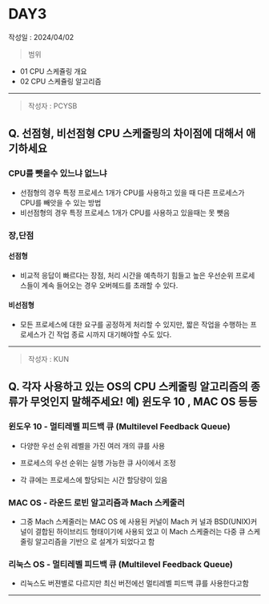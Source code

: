 # DAY3
작성일 : 2024/04/02

> 범위
- 01 CPU 스케쥴링 개요
- 02 CPU 스케쥴링 알고리즘

---
> 작성자 : PCYSB

## Q. 선점형, 비선점형 CPU 스케줄링의 차이점에 대해서 애기하세요

### CPU를 뺏을수 있느냐 없느냐
   - 선점형의 경우 특정 프로세스 1개가 CPU를 사용하고 있을 때 다른 프로세스가 CPU를 빼앗을 수 있는 방법
   - 비선점형의 경우 특정 프로세스 1개가 CPU를 사용하고 있을때는 못 뺏음

### 장,단점
#### 선점형
- 비교적 응답이 빠르다는 장점, 처리 시간을 예측하기 힘들고 높은 우선순위 프로세스들이 계속 들어오는 경우 오버헤드를 초래할 수 있다.

#### 비선점형
- 모든 프로세스에 대한 요구를 공정하게 처리할 수 있지만, 짧은 작업을 수행하는 프로세스가 긴 작업 종료 시까지 대기해야할 수도 있다.
---
> 작성자 : KUN

## Q. 각자 사용하고 있는 OS의 CPU 스케줄링 알고리즘의 종류가 무엇인지 말해주세요! 예) 윈도우 10 , MAC OS 등등

### 윈도우 10 - 멀티레벨 피드백 큐 (Multilevel Feedback Queue)

- 다양한 우선 순위 레벨을 가진 여러 개의 큐를 사용

- 프로세스의 우선 순위는 실행 가능한 큐 사이에서 조정

- 각 큐에는 프로세스에 할당되는 시간 할당량이 있음


### MAC OS - 라운드 로빈 알고리즘과 Mach 스케줄러

- 그중 Mach 스케줄러는 MAC OS 에 사용된 커널이 Mach 커
널과 BSD(UNIX)커널이 결합된 하이브리드 형태이기에 사용되
었고 이 Mach 스케줄러는 다중 큐 스케줄링 알고리즘을 기반으
로 설계가 되었다고 함

### 리눅스 OS - 멀티레벨 피드백 큐 (Multilevel Feedback Queue)

- 리눅스도 버젼별로 다르지만 최신 버전에선 멀티레벨 피드백 큐를 사용한다고함 


---
